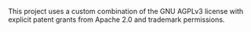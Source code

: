 This project uses a custom combination of the GNU AGPLv3 license with explicit patent grants from Apache 2.0 and trademark permissions.
